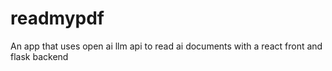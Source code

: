 # readmypdf
 An app that uses open ai llm api to read ai documents with a react front and flask backend

